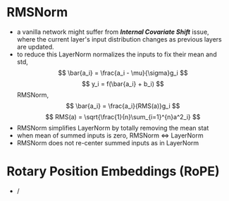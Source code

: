 # RMSNorm
- a vanilla network might suffer from ***Internal Covariate Shift*** issue, where the current layer's input distribution changes as previous layers are updated.
- to reduce this LayerNorm normalizes the inputs to fix their mean and std,
$$ \bar{a_i} = \frac{a_i - \mu}{\sigma}g_i $$
$$ y_i = f(\bar{a_i} + b_i) $$ RMSNorm,
$$ \bar{a_i} = \frac{a_i}{RMS(a)}g_i $$
$$ RMS(a) = \sqrt{\frac{1}{n}\sum_{i=1}^{n}a^2_i} $$
- RMSNorm simplifies LayerNorm by totally removing the mean stat
- when mean of summed inputs is zero, RMSNorm $\Leftrightarrow$ LayerNorm 
- RMSNorm does not re-center summed inputs as in LayerNorm

# Rotary Position Embeddings (RoPE)
- /
